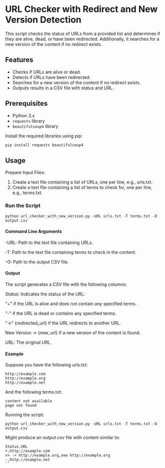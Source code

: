 # URL Checker with Redirect and New Version Detection

This script checks the status of URLs from a provided list and determines if they are alive, dead, or have been redirected. Additionally, it searches for a new version of the content if no redirect exists.

## Features

- Checks if URLs are alive or dead.
- Detects if URLs have been redirected.
- Searches for a new version of the content if no redirect exists.
- Outputs results in a CSV file with status and URL.

## Prerequisites

- Python 3.x
- `requests` library
- `beautifulsoup4` library

Install the required libraries using pip:
```bash
pip install requests beautifulsoup4
```

## Usage
Prepare Input Files:
1. Create a text file containing a list of URLs, one per line, e.g., urls.txt.
2. Create a text file containing a list of terms to check for, one per line, e.g., terms.txt.

### Run the Script

```
python url_checker_with_new_version.py -URL urls.txt -T terms.txt -O output.csv
```

#### Command Line Arguments
-URL: Path to the text file containing URLs.

-T: Path to the text file containing terms to check in the content.

-O: Path to the output CSV file.

#### Output
The script generates a CSV file with the following columns:

Status: Indicates the status of the URL:

"+" if the URL is alive and does not contain any specified terms.

"-" if the URL is dead or contains any specified terms.

"->" {redirected_url} if the URL redirects to another URL.
  
New Version -> {new_url} if a new version of the content is found.

URL: The original URL.

#### Example
Suppose you have the following urls.txt:

```
http://example.com
http://example.org
http://example.net
```

And the following terms.txt:

```
content not available
page not found
```

Running the script:
```
python url_checker_with_new_version.py -URL urls.txt -T terms.txt -O output.csv
```

Might produce an output.csv file with content similar to:

```
Status,URL
+,http://example.com
>> -> http://example.org,new http://example.org
-,http://example.net
``
